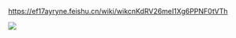 

https://ef17ayryne.feishu.cn/wiki/wikcnKdRV26meI1Xg6PPNF0tVTh

![](https://cdn.wallleap.cn/img/pic/illustrtion/202211041640178.png)
